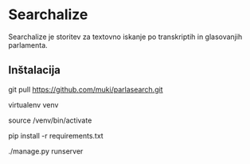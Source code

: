 # Searchalize

Searchalize je storitev za textovno iskanje po transkriptih in glasovanjih parlamenta.

## Inštalacija

git pull https://github.com/muki/parlasearch.git

virtualenv venv

source /venv/bin/activate

pip install -r requirements.txt

./manage.py runserver

